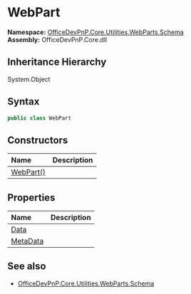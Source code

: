 # WebPart
<summary></summary>  

**Namespace:** [OfficeDevPnP.Core.Utilities.WebParts.Schema](OfficeDevPnP.Core.Utilities.WebParts.Schema.md)  
**Assembly:** OfficeDevPnP.Core.dll  
## Inheritance Hierarchy
System.Object  

## Syntax
```C#
public class WebPart
```
## Constructors
|**Name**|**Description**|
|:-----|:-----|
| [WebPart()](OfficeDevPnP.Core.Utilities.WebParts.Schema.WebPart.ctor1.md) | <summary></summary>
## Properties
|**Name**|**Description**|
|:-----|:-----|
| [Data](OfficeDevPnP.Core.Utilities.WebParts.Schema.WebPart.Data.md) | <summary></summary>
| [MetaData](OfficeDevPnP.Core.Utilities.WebParts.Schema.WebPart.MetaData.md) | <summary></summary>
## See also
- [OfficeDevPnP.Core.Utilities.WebParts.Schema](OfficeDevPnP.Core.Utilities.WebParts.Schema.md)
